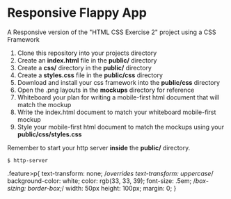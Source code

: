 Responsive Flappy App
=========================

A Responsive version of the "HTML CSS Exercise 2" project using a CSS Framework

1. Clone this repository into your projects directory
2. Create an **index.html** file in the **public/** directory
3. Create a **css/** directory in the **public/** directory
4. Create a **styles.css** file in the **public/css** directory
5. Download and install your css framework into the **public/css** directory
6. Open the .png layouts in the **mockups** directory for reference
7. Whiteboard your plan for writing a mobile-first html document that will match the mockup
8. Write the index.html document to match your whiteboard mobile-first mockup
9. Style your mobile-first html document to match the mockups using your **public/css/styles.css**

Remember to start your http server **inside** the **public/** directory.  
```
$ http-server
```

.feature>p{
  text-transform: none; /*overrides text-transform: uppercase*/
  background-color: white;
  color: rgb(33, 33, 39);
  font-size: .5em;
  /*box-sizing: border-box;*/
  width: 50px
  height: 100px;
  margin: 0;
}